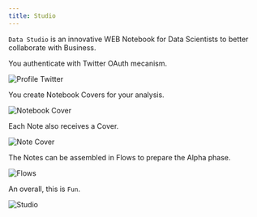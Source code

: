 ```yaml
---
title: Studio
---
```


`Data Studio` is an innovative WEB Notebook for Data Scientists to better collaborate with Business.

You authenticate with Twitter OAuth mecanism.

![Profile Twitter](/images/datalayer/profile-twitter.png "Profile Twitter")

You create Notebook Covers for your analysis.

![Notebook Cover](/images/datalayer/notebook-cover.png "Notebook Cover")

Each Note also receives a Cover.

![Note Cover](/images/datalayer/note-cover.png "Notebook Cover")

The Notes can be assembled in Flows to prepare the Alpha phase.

![Flows](/images/datalayer/flows.png "Flows")

An overall, this is `Fun`.

![Studio](/images/datalayer/studio.svg "Studio")
